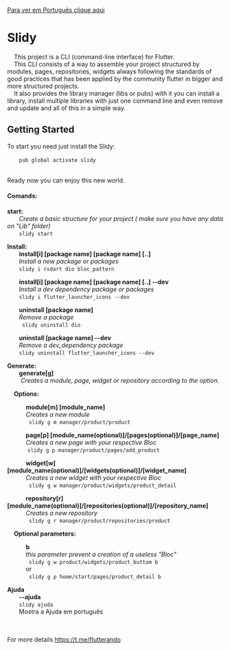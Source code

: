 [Para ver em Português clique aqui](README-PT.md)

# Slidy

&nbsp;&nbsp;&nbsp;&nbsp;This project is a CLI (command-line interface) for Flutter.<br/>
&nbsp;&nbsp;&nbsp;&nbsp;This CLI consists of a way to assemble your project structured by modules, pages, repositories, widgets always following the standards of good practices that has been applied by the community flutter in bigger and more structured projects.<br/>
&nbsp;&nbsp;&nbsp;&nbsp;It also provides the library manager (libs or pubs) with it you can install a library, install multiple libraries with just one command line and even remove and update and all of this in a simple way.<br/>

## Getting Started <br>

To start you need just install the Slidy:<br/>

&nbsp;&nbsp;&nbsp;&nbsp;&nbsp;&nbsp;&nbsp;`pub global activate slidy`

<br>Ready now you can enjoy this new world.<br/>

#### Comands:     <br>
  **start:** <br>
     &nbsp;&nbsp;&nbsp;&nbsp;&nbsp;&nbsp;&nbsp;*Create a basic structure for your project ( make sure you have any data on "Lib" folder)*<br/>
         &nbsp;&nbsp;&nbsp;&nbsp;&nbsp;&nbsp;&nbsp;` slidy start `

**Install:**<br>
&nbsp;&nbsp;&nbsp;&nbsp;&nbsp;&nbsp;&nbsp;**install[i] [package name] [package name] [..]** 	<br>
&nbsp;&nbsp;&nbsp;&nbsp;&nbsp;&nbsp;&nbsp;*Install a new package or packages*<br/>
        &nbsp;&nbsp;&nbsp;&nbsp;&nbsp;&nbsp;&nbsp;` slidy i rxdart dio bloc_pattern `

&nbsp;&nbsp;&nbsp;&nbsp;&nbsp;&nbsp;&nbsp;**install[i] [package name] [package name] [..] --dev** <br>
&nbsp;&nbsp;&nbsp;&nbsp;&nbsp;&nbsp;&nbsp;*Install a dev dependency package or packages*<br/>
        &nbsp;&nbsp;&nbsp;&nbsp;&nbsp;&nbsp;&nbsp;` slidy i flutter_launcher_icons --dev ` 


&nbsp;&nbsp;&nbsp;&nbsp;&nbsp;&nbsp;&nbsp;**uninstall [package name]**	<br>
&nbsp;&nbsp;&nbsp;&nbsp;&nbsp;&nbsp;&nbsp;*Remove a package*<br/>
        &nbsp;&nbsp;&nbsp;&nbsp;&nbsp;&nbsp;&nbsp;` slidy uninstall dio` 

&nbsp;&nbsp;&nbsp;&nbsp;&nbsp;&nbsp;&nbsp;**uninstall [package name] --dev**	<br>
&nbsp;&nbsp;&nbsp;&nbsp;&nbsp;&nbsp;&nbsp;*Remove a dev_dependency package*<br/>
         &nbsp;&nbsp;&nbsp;&nbsp;&nbsp;&nbsp;&nbsp;` slidy uninstall flutter_launcher_icons --dev  ` 

**Generate:** <br>
    &nbsp;&nbsp;&nbsp;&nbsp;&nbsp;&nbsp;&nbsp;**generate[g]**<br>
&nbsp;&nbsp;&nbsp;&nbsp;&nbsp;&nbsp;&nbsp; *Creates a module, page, widget or repository according to the option.*<br/>
    
&nbsp;&nbsp;&nbsp;&nbsp;**Options:** <br>
    
&nbsp;&nbsp;&nbsp;&nbsp;&nbsp;&nbsp;&nbsp;&nbsp;&nbsp;&nbsp;&nbsp;**module[m] [module_name]** <br>
&nbsp;&nbsp;&nbsp;&nbsp;&nbsp;&nbsp;&nbsp;&nbsp;&nbsp;&nbsp;&nbsp;*Creates a new module*<br/>
&nbsp;&nbsp;&nbsp;&nbsp;&nbsp;&nbsp;&nbsp;&nbsp;&nbsp;&nbsp;&nbsp;` slidy g m manager/product/product` 
            
&nbsp;&nbsp;&nbsp;&nbsp;&nbsp;&nbsp;&nbsp;&nbsp;&nbsp;&nbsp;&nbsp;**page[p] [module_name(optional)]/[pages(optional)]/[page_name]**	<br>
&nbsp;&nbsp;&nbsp;&nbsp;&nbsp;&nbsp;&nbsp;&nbsp;&nbsp;&nbsp;&nbsp;*Creates a new page with your respective Bloc*<br/>
&nbsp;&nbsp;&nbsp;&nbsp;&nbsp;&nbsp;&nbsp;&nbsp;&nbsp;&nbsp;&nbsp;             ` slidy g p manager/product/pages/add_product	` 
            
&nbsp;&nbsp;&nbsp;&nbsp;&nbsp;&nbsp;&nbsp;&nbsp;&nbsp;&nbsp;&nbsp;**widget[w] [module_name(optional)]/[widgets(optional)]/[widget_name]** <br>
&nbsp;&nbsp;&nbsp;&nbsp;&nbsp;&nbsp;&nbsp;&nbsp;&nbsp;&nbsp;&nbsp;*Creates a new widget with your respective Bloc*<br/>
&nbsp;&nbsp;&nbsp;&nbsp;&nbsp;&nbsp;&nbsp;&nbsp;&nbsp;&nbsp;&nbsp;` slidy g w manager/product/widgets/product_detail` 
            
&nbsp;&nbsp;&nbsp;&nbsp;&nbsp;&nbsp;&nbsp;&nbsp;&nbsp;&nbsp;&nbsp;**repository[r] [module_name(optional)]/[repositories(optional)]/[repository_name]** <br>
&nbsp;&nbsp;&nbsp;&nbsp;&nbsp;&nbsp;&nbsp;&nbsp;&nbsp;&nbsp;&nbsp;*Creates a new repository*<br/>
&nbsp;&nbsp;&nbsp;&nbsp;&nbsp;&nbsp;&nbsp;&nbsp;&nbsp;&nbsp;&nbsp;` slidy g r manager/product/repositories/product` 
    

&nbsp;&nbsp;&nbsp;&nbsp;**Optional parameters:** <br>

&nbsp;&nbsp;&nbsp;&nbsp;&nbsp;&nbsp;&nbsp;&nbsp;&nbsp;&nbsp;&nbsp;**b**  <br>
&nbsp;&nbsp;&nbsp;&nbsp;&nbsp;&nbsp;&nbsp;&nbsp;&nbsp;&nbsp;&nbsp;*this parameter prevent a creation of a useless "Bloc"*<br/>
&nbsp;&nbsp;&nbsp;&nbsp;&nbsp;&nbsp;&nbsp;&nbsp;&nbsp;&nbsp;&nbsp;` slidy g w product/widgets/product_buttom b` <br/>
&nbsp;&nbsp;&nbsp;&nbsp;&nbsp;&nbsp;&nbsp;&nbsp;&nbsp;&nbsp;&nbsp;or<br/>
&nbsp;&nbsp;&nbsp;&nbsp;&nbsp;&nbsp;&nbsp;&nbsp;&nbsp;&nbsp;&nbsp;` slidy g p home/start/pages/product_detail b` <br/>

**Ajuda**<br/>
&nbsp;&nbsp;&nbsp;&nbsp;&nbsp;&nbsp;&nbsp;**--ajuda**<br/>
    &nbsp;&nbsp;&nbsp;&nbsp;&nbsp;&nbsp;&nbsp;` slidy ajuda ` <br>
&nbsp;&nbsp;&nbsp;&nbsp;&nbsp;&nbsp;&nbsp;Mostra a Ajuda em português <br/><br/><br/>

For more details https://t.me/flutterando
